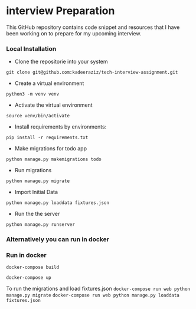 # interview Preparation
This GitHub repository contains code snippet and resources that I have been working on to prepare for my upcoming interview.



### Local Installation

- Clone the repositorie into your system

```
git clone git@github.com:kadeeraziz/tech-interview-assignment.git
```

- Create a virtual environment

```
python3 -m venv venv
```

- Activate the virtual environment


```
source venv/bin/activate
```


- Install requirements by environments:


```
pip install -r requirements.txt
```

- Make migrations for todo app

```
python manage.py makemigrations todo
```

- Run migrations

```
python manage.py migrate
```

- Import Initial Data

```
python manage.py loaddata fixtures.json
```

- Run the the server


```
python manage.py runserver 
```


### Alternatively you can run in docker


### Run in docker

`docker-compose build`

`docker-compose up`

To run the migrations and load fixtures.json 
`docker-compose run web python manage.py migrate`
`docker-compose run web python manage.py loaddata fixtures.json`